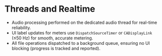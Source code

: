 # Threads and Realtime
- Audio processing performed on the dedicated audio thread for real-time reliability.
- UI label updates for meters use `DispatchSourceTimer` or `CADisplayLink` (≤50 Hz) for smooth, accurate metering.
- All file operations dispatched to a background queue, ensuring no UI blocking (progress is tracked and reported).
